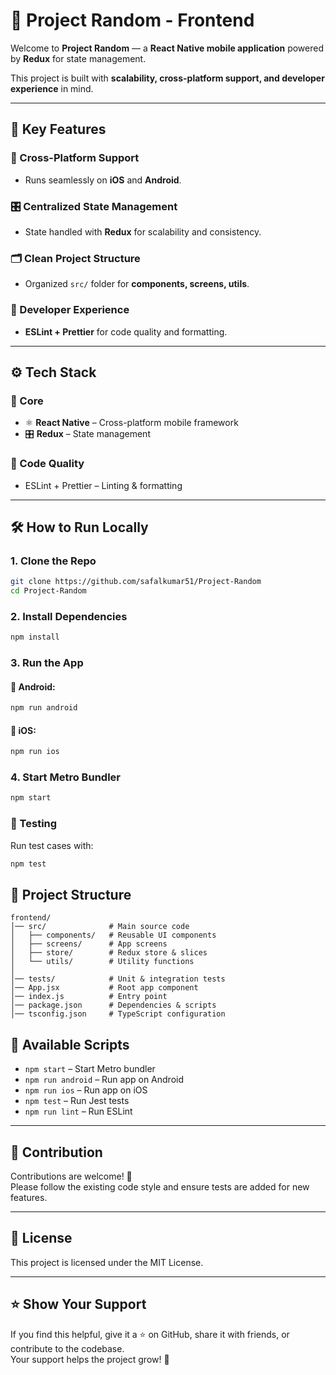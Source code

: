 # 📱 Project Random - Frontend

Welcome to **Project Random** — a **React Native mobile application** powered by **Redux** for state management.  

This project is built with **scalability, cross-platform support, and developer experience** in mind.  

---

## 🌟 Key Features

### 📱 Cross-Platform Support
* Runs seamlessly on **iOS** and **Android**.

### 🎛 Centralized State Management
* State handled with **Redux** for scalability and consistency.

### 🗂 Clean Project Structure
* Organized `src/` folder for **components, screens, utils**.  

### 🧹 Developer Experience
* **ESLint + Prettier** for code quality and formatting.  

---

## ⚙️ Tech Stack

### 🧩 Core
* ⚛️ **React Native** – Cross-platform mobile framework  
* 🎛️ **Redux** – State management  

### 🧹 Code Quality
* ESLint + Prettier – Linting & formatting  

---

## 🛠 How to Run Locally

### 1. Clone the Repo
```bash
git clone https://github.com/safalkumar51/Project-Random
cd Project-Random
```

### 2. Install Dependencies
```bash
npm install
```

### 3. Run the App

#### 📱 Android:
```bash
npm run android
```

#### 🍏 iOS:
```bash
npm run ios
```

### 4. Start Metro Bundler
```bash
npm start
```

### 🧪 Testing
Run test cases with:
```bash
npm test
```

## 📂 Project Structure
```
frontend/
│── src/              # Main source code
│   ├── components/   # Reusable UI components
│   ├── screens/      # App screens
│   ├── store/        # Redux store & slices
│   └── utils/        # Utility functions
│
│── tests/            # Unit & integration tests
│── App.jsx           # Root app component
│── index.js          # Entry point
│── package.json      # Dependencies & scripts
│── tsconfig.json     # TypeScript configuration
```

## 📖 Available Scripts

- `npm start` – Start Metro bundler
- `npm run android` – Run app on Android
- `npm run ios` – Run app on iOS
- `npm test` – Run Jest tests
- `npm run lint` – Run ESLint

---

## 🤝 Contribution

Contributions are welcome! 🎉  
Please follow the existing code style and ensure tests are added for new features.

---

## 📜 License

This project is licensed under the MIT License.

---

## ⭐ Show Your Support

If you find this helpful, give it a ⭐ on GitHub, share it with friends, or contribute to the codebase.  
Your support helps the project grow! 🚀
